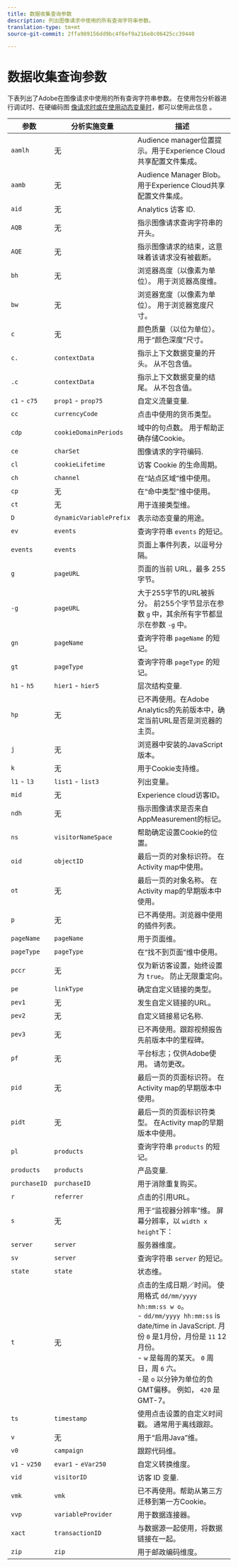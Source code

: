```yaml
---
title: 数据收集查询参数
description: 列出图像请求中使用的所有查询字符串参数。
translation-type: tm+mt
source-git-commit: 2ffa989156dd9bc4f6ef9a216e8c06425cc39440

---
```



# 数据收集查询参数

下表列出了Adobe在图像请求中使用的所有查询字符串参数。 在使用包分析器进行调试时、在硬编码图 [像请求时或在使用动态变量时](packet-monitor.md)，都可以使用此信息 [](../other/hardcoded.md)[](../vars/page-vars/dynamic-variables.md)。

| 参数 | 分析实施变量 | 描述 |
| --- | --- | --- |
| `aamlh` | 无 | Audience manager位置提示。用于Experience Cloud共享配置文件集成。 |
| `aamb` | 无 | Audience Manager Blob。用于Experience Cloud共享配置文件集成。 |
| `aid` | 无 | Analytics 访客 ID. |
| `AQB` | 无 | 指示图像请求查询字符串的开头。 |
| `AQE` | 无 | 指示图像请求的结束，这意味着该请求没有被截断。 |
| `bh` | 无 | 浏览器高度（以像素为单位）。 用于浏览器高度维。 |
| `bw` | 无 | 浏览器宽度（以像素为单位）。 用于浏览器宽度尺寸。 |
| `c` | 无 | 颜色质量（以位为单位）。 用于“颜色深度”尺寸。 |
| `c.` | `contextData` | 指示上下文数据变量的开头。 从不包含值。 |
| `.c` | `contextData` | 指示上下文数据变量的结尾。 从不包含值。 |
| `c1` - `c75` | `prop1` - `prop75` | 自定义流量变量. |
| `cc` | `currencyCode` | 点击中使用的货币类型。 |
| `cdp` | `cookieDomainPeriods` | 域中的句点数。 用于帮助正确存储Cookie。 |
| `ce` | `charSet` | 图像请求的字符编码. |
| `cl` | `cookieLifetime` | 访客 Cookie 的生命周期。 |
| `ch` | `channel` | 在“站点区域”维中使用。 |
| `cp` | 无 | 在“命中类型”维中使用。 |
| `ct` | 无 | 用于连接类型维。 |
| `D` | `dynamicVariablePrefix` | 表示动态变量的用途。 |
| `ev` | `events` | 查询字符串 `events` 的短记。 |
| `events` | `events` | 页面上事件列表，以逗号分隔。 |
| `g` | `pageURL` | 页面的当前 URL，最多 255 字节。 |
| `-g` | `pageURL` | 大于255字节的URL被拆分。 前255个字节显示在参数 `g` 中，其余所有字节都显示在参数 `-g` 中。 |
| `gn` | `pageName` | 查询字符串 `pageName` 的短记。 |
| `gt` | `pageType` | 查询字符串 `pageType` 的短记。 |
| `h1` - `h5` | `hier1` - `hier5` | 层次结构变量. |
| `hp` | 无 | 已不再使用。在Adobe Analytics的先前版本中，确定当前URL是否是浏览器的主页。 |
| `j` | 无 | 浏览器中安装的JavaScript版本。 |
| `k` | 无 | 用于Cookie支持维。 |
| `l1` - `l3` | `list1` - `list3` | 列出变量。 |
| `mid` | 无 | Experience cloud访客ID。 |
| `ndh` | 无 | 指示图像请求是否来自AppMeasurement的标记。 |
| `ns` | `visitorNameSpace` | 帮助确定设置Cookie的位置。 |
| `oid` | `objectID` | 最后一页的对象标识符。 在Activity map中使用。 |
| `ot` | 无 | 最后一页的对象名称。 在Activity map的早期版本中使用。 |
| `p` | 无 | 已不再使用。浏览器中使用的插件列表。 |
| `pageName` | `pageName` | 用于页面维。 |
| `pageType` | `pageType` | 在“找不到页面”维中使用。 |
| `pccr` | 无 | 仅为新访客设置，始终设置为 `true`。 防止无限重定向。 |
| `pe` | `linkType` | 确定自定义链接的类型。 |
| `pev1` | 无 | 发生自定义链接的URL。 |
| `pev2` | 无 | 自定义链接易记名称. |
| `pev3` | 无 | 已不再使用。跟踪视频报告先前版本中的里程碑。 |
| `pf` | 无 | 平台标志；仅供Adobe使用。 请勿更改。 |
| `pid` | 无 | 最后一页的页面标识符。 在Activity map的早期版本中使用。 |
| `pidt` | 无 | 最后一页的页面标识符类型。 在Activity map的早期版本中使用。 |
| `pl` | `products` | 查询字符串 `products` 的短记。 |
| `products` | `products` | 产品变量. |
| `purchaseID` | `purchaseID` | 用于消除重复购买。 |
| `r` | `referrer` | 点击的引用URL。 |
| `s` | 无 | 用于“监视器分辨率”维。 屏幕分辨率，以 `width x height`下： |
| `server` | `server` | 服务器维度。 |
| `sv` | `server` | 查询字符串 `server` 的短记。 |
| `state` | `state` | 状态维。 |
| `t` | 无 | 点击的生成日期／时间。 使用格式 `dd/mm/yyyy hh:mm:ss w o`。<br>- `dd/mm/yyyy hh:mm:ss` is date/time in JavaScript. 月份 `0` 是1月份，月份是 `11` 12月份。<br>- `w` 是每周的某天。 `0` 周日，周 `6` 六。<br>-是 `o` 以分钟为单位的负GMT偏移。 例如， `420` 是GMT-7。 |
| `ts` | `timestamp` | 使用点击设置的自定义时间戳。 通常用于离线跟踪。 |
| `v` | 无 | 用于“启用Java”维。 |
| `v0` | `campaign` | 跟踪代码维。 |
| `v1` - `v250` | `evar1` - `eVar250` | 自定义转换维度。 |
| `vid` | `visitorID` | 访客 ID 变量. |
| `vmk` | `vmk` | 已不再使用。帮助从第三方迁移到第一方Cookie。 |
| `vvp` | `variableProvider` | 用于数据连接器。 |
| `xact` | `transactionID` | 与数据源一起使用，将数据链接在一起。 |
| `zip` | `zip` | 用于邮政编码维度。 |
